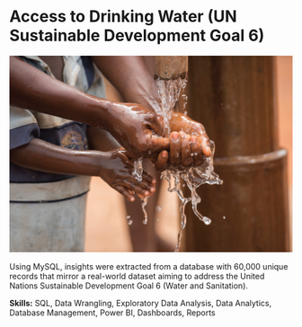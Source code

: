 # Access to Drinking Water (UN Sustainable Development Goal 6)
<img src="https://github.com/za-mntungwa/drinkingWaterAccessSDG/blob/180fd324f84d1e3389d48cd2370af3f2b6ef6541/waterSDG.png?raw=true"/>

Using MySQL, insights were extracted from a database with 60,000 unique records that mirror a real-world dataset aiming to address the United Nations Sustainable Development Goal 6 (Water and Sanitation).

**Skills:** SQL, Data Wrangling, Exploratory Data Analysis, Data Analytics, Database Management, Power BI, Dashboards, Reports
